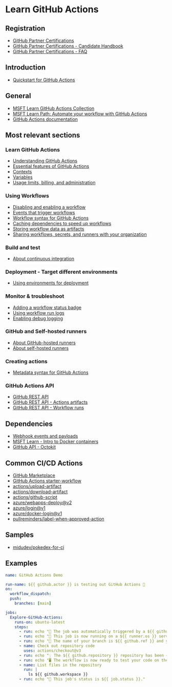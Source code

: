 # Learn GitHub Actions
## Registration
- [GitHub Partner Certifications](https://examregistration.github.com/overview)
- [GitHub Partner Certifications - Candidate Handbook](https://examregistration.github.com/handbook#certification-process-overview)
- [GitHub Partner Certifications - FAQ](https://examregistration.github.com/faq)

## Introduction
- [Quickstart for GitHub Actions](https://docs.github.com/en/actions/quickstart)

## General
- [MSFT Learn GitHub Actions Collection](https://learn.microsoft.com/en-us/users/githubtraining/collections/n5p4a5z7keznp5)
- [MSFT Learn Path: Automate your workflow with GitHub Actions](https://learn.microsoft.com/en-us/training/paths/automate-workflow-github-actions/)
- [GitHub Actions documentation](https://docs.github.com/en/actions)

## Most relevant sections
### Learn GitHub Actions
- [Understanding GitHub Actions](https://docs.github.com/en/actions/learn-github-actions/understanding-github-actions)
- [Essential features of GitHub Actions](https://docs.github.com/en/actions/learn-github-actions/essential-features-of-github-actions)
- [Contexts](https://docs.github.com/en/actions/learn-github-actions/contexts)
- [Variables](https://docs.github.com/en/actions/learn-github-actions/variables)
- [Usage limits, billing, and administration](https://docs.github.com/en/actions/learn-github-actions/usage-limits-billing-and-administration)

### Using Workflows
- [Disabling and enabling a workflow](https://docs.github.com/en/actions/using-workflows/disabling-and-enabling-a-workflow)
- [Events that trigger workflows](https://docs.github.com/en/actions/using-workflows/events-that-trigger-workflows)
- [Workflow syntax for GitHub Actions](https://docs.github.com/en/actions/using-workflows/workflow-syntax-for-github-actions)
- [Caching dependencies to speed up workflows](https://docs.github.com/en/actions/using-workflows/caching-dependencies-to-speed-up-workflows)
- [Storing workflow data as artifacts](https://docs.github.com/en/actions/using-workflows/storing-workflow-data-as-artifacts)
- [Sharing workflows, secrets, and runners with your organization](https://docs.github.com/en/actions/using-workflows/sharing-workflows-secrets-and-runners-with-your-organization)

### Build and test
- [About continuous integration](https://docs.github.com/en/actions/automating-builds-and-tests/about-continuous-integration)

### Deployment - Target different environments
- [Using environments for deployment](https://docs.github.com/en/actions/deployment/targeting-different-environments/using-environments-for-deployment)

### Monitor & troubleshoot
- [Adding a workflow status badge](https://docs.github.com/en/actions/monitoring-and-troubleshooting-workflows/adding-a-workflow-status-badge)
- [Using workflow run logs](https://docs.github.com/en/actions/monitoring-and-troubleshooting-workflows/using-workflow-run-logs)
- [Enabling debug logging](https://docs.github.com/en/actions/monitoring-and-troubleshooting-workflows/enabling-debug-logging)

### GitHub and Self-hosted runners
- [About GitHub-hosted runners](https://docs.github.com/en/actions/using-github-hosted-runners/about-github-hosted-runners)
- [About self-hosted runners](https://docs.github.com/en/actions/hosting-your-own-runners/managing-self-hosted-runners/about-self-hosted-runners)

### Creating actions
- [Metadata syntax for GitHub Actions](https://docs.github.com/en/actions/creating-actions/metadata-syntax-for-github-actions)

### GitHub Actions API
- [GitHub REST API](https://docs.github.com/en/rest?apiVersion=2022-11-28)
- [GitHub REST API - Actions artifacts](https://docs.github.com/en/rest/actions/artifacts?apiVersion=2022-11-28)
- [GitHub REST API - Workflow runs](https://docs.github.com/en/rest/actions/workflow-runs?apiVersion=2022-11-28)

## Dependencies
- [Webhook events and payloads](https://docs.github.com/en/webhooks-and-events/webhooks/webhook-events-and-payloads)
- [MSFT Learn - Intro to Docker containers](chttps://learn.microsoft.com/en-us/training/modules/intro-to-docker-containers/)
- [GitHub API - Octokit](https://octokit.github.io/rest.js)

## Common CI/CD Actions
- [GitHub Marketplace](https://github.com/marketplace?type=actions)
- [GitHub Actions starter-workflow](https://github.com/actions/starter-workflows)
- [actions/upload-artifact](https://github.com/actions/upload-artifact)
- [actions/download-artifact](https://github.com/actions/download-artifact)
- [actions/github-script](https://github.com/actions/github-script)
- [azure/webapps-deploy@v2](https://github.com/Azure/webapps-deploy)
- [azure/login@v1](https://github.com/Azure/login)
- [azure/docker-login@v1](https://github.com/Azure/docker-login)
- [pullreminders/label-when-approved-action](https://github.com/abinoda/label-when-approved-action)

## Samples
- [midudev/pokedex-for-ci](https://github.com/midudev/pokedex-for-ci)




## Examples
```yaml title="github-actions-demo.yml"
name: GitHub Actions Demo

run-name: ${{ github.actor }} is testing out GitHub Actions 🚀
on:
  workflow_dispatch:
  push:
    branches: [main]

jobs:
  Explore-GitHub-Actions:
    runs-on: ubuntu-latest
    steps:
      - run: echo "🎉 The job was automatically triggered by a ${{ github.event_name }} event."
      - run: echo "🐧 This job is now running on a ${{ runner.os }} server hosted by GitHub!"
      - run: echo "🔎 The name of your branch is ${{ github.ref }} and your repository is ${{ github.repository }}."
      - name: Check out repository code
        uses: actions/checkout@v3
      - run: echo "💡 The ${{ github.repository }} repository has been cloned to the runner."
      - run: echo "🖥️ The workflow is now ready to test your code on the runner."
      - name: List files in the repository
        run: |
          ls ${{ github.workspace }}
      - run: echo "🍏 This job's status is ${{ job.status }}."
```